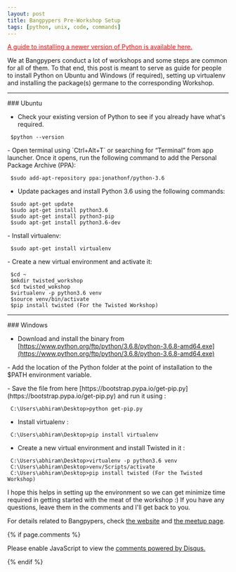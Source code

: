 ```yaml
---
layout: post
title: Bangpypers Pre-Workshop Setup
tags: [python, unix, code, commands]
---
```


<a href="../2019-11-07-Setting-Up-Python38-Jupyter-lab" style="color:red">A guide to installing a newer version of Python is available here.</a>

We at Bangpypers conduct a lot of workshops and some steps are common for all of them. To that end, this post is meant to serve as guide for people to install Python on Ubuntu and Windows (if required), setting up virtualenv and installing the package(s) germane to the corresponding Workshop.
<hr/>
### Ubuntu 
<p/>

- Check your existing version of Python to see if you already have what's required.

~~~~
 $python --version
~~~~
<p/>
-  Open terminal using `Ctrl+Alt+T` or searching for “Terminal” from app launcher. Once it opens, run the following command to add the  Personal Package Archive (PPA):

~~~~
 $sudo add-apt-repository ppa:jonathonf/python-3.6
~~~~
<p/>

- Update packages and install Python 3.6 using the following commands:

~~~~
 $sudo apt-get update
 $sudo apt-get install python3.6
 $sudo apt-get install python3-pip
 $sudo apt-get install python3.6-dev
~~~~
<p/>
- Install virtualenv:

~~~~
 $sudo apt-get install virtualenv
~~~~
<p/>
- Create a new virtual environment and activate it:

~~~~
 $cd ~
 $mkdir twisted_workshop
 $cd twisted_wokshop
 $virtualenv -p python3.6 venv
 $source venv/bin/activate
 $pip install twisted (For the Twisted Workshop)
~~~~
<hr/>
### Windows
<p/>

- Download and install the binary from [https://www.python.org/ftp/python/3.6.8/python-3.6.8-amd64.exe](https://www.python.org/ftp/python/3.6.8/python-3.6.8-amd64.exe)
<p/>
- Add the location of the Python folder at the point of installation to the $PATH environment variable.
<p/>
- Save the file from here [https://bootstrap.pypa.io/get-pip.py](https://bootstrap.pypa.io/get-pip.py) and run it using :

~~~~
 C:\Users\abhiram\Desktop>python get-pip.py
~~~~
<p/>

- Install virtualenv :

~~~~
 C:\Users\abhiram\Desktop>pip install virtualenv
~~~~
<p/>

- Create a new virtual environment and install Twisted in it :

~~~~
 C:\Users\abhiram\Desktop>virtualenv -p python3.6 venv
 C:\Users\abhiram\Desktop>venv/Scripts/activate
 C:\Users\abhiram\Desktop>pip install twisted (For the Twisted Workshop)
~~~~

I hope this helps in setting up the environment so we can get minimize time required in getting started with the meat of the workshop :) If you have any questions, leave them in the comments and I'll get back to you.

For details related to Bangpypers, check [the website](https://bangalore.python.org.in/) and [the meetup page](https://www.meetup.com/BangPypers/).

{% if page.comments %}
<div id="disqus_thread"></div>
<script>

/**
*  RECOMMENDED CONFIGURATION VARIABLES: EDIT AND UNCOMMENT THE SECTION BELOW TO INSERT DYNAMIC VALUES FROM YOUR PLATFORM OR CMS.
*  LEARN WHY DEFINING THESE VARIABLES IS IMPORTANT: https://disqus.com/admin/universalcode/#configuration-variables*/
/*
var disqus_config = function () {
this.page.url = abhiramr.github.io/2019-02-22-Bangpypers-PreWorkshop-Setup;  // Replace PAGE_URL with your page's canonical URL variable
this.page.identifier = 2019-02-22-Bangpypers-PreWorkshop-Setup; // Replace PAGE_IDENTIFIER with your page's unique identifier variable
};
*/
(function() { // DON'T EDIT BELOW THIS LINE
var d = document, s = d.createElement('script');
s.src = 'https://abhiramr.disqus.com/embed.js';
s.setAttribute('data-timestamp', +new Date());
(d.head || d.body).appendChild(s);
})();
</script>
<noscript>Please enable JavaScript to view the <a href="https://disqus.com/?ref_noscript">comments powered by Disqus.</a></noscript>
                            
{% endif %}